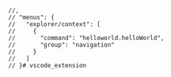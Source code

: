 <!-- first extension -->


    //,
    // "menus": {
    //   "explorer/context": [
    //     {
    //       "command": "helloworld.helloWorld",
    //       "group": "navigation"
    //     }
    //   ]
    // }# vscode_extension
